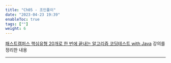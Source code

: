 ```yaml
---
title: "Ch05 - 조인풀이"
date: "2023-04-23 19:39"
enableToc: true
tags: [""]
weight: 6
---
```


<a href='https://fastcampus.co.kr/dev_online_codingtest' target='_blank'>패스트캠퍼스 핵심유형 20개로 한 번에 끝내는 알고리즘 코딩테스트 with Java</a> 강의를 정리한 내용

<hr>